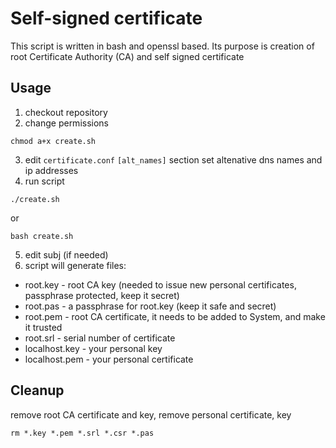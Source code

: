 # Self-signed certificate

This script is written in bash and openssl based. Its purpose is creation of root Certificate Authority (CA)
and self signed certificate


## Usage
1. checkout repository
2. change permissions
```shell
chmod a+x create.sh
```
3. edit `certificate.conf` `[alt_names]` section
set altenative dns names and ip addresses
4. run script
```shell
./create.sh
```
or
```shell
bash create.sh
```
5. edit subj (if needed) 
6. script will generate files:
* root.key - root CA key (needed to issue new personal certificates, passphrase protected, keep it secret)
* root.pas - a passphrase for root.key (keep it safe and secret)
* root.pem - root CA certificate, it needs to be added to System, and make it trusted
* root.srl - serial number of certificate
* localhost.key - your personal key
* localhost.pem - your personal certificate

## Cleanup

remove root CA certificate and key, remove personal certificate, key
```shell
rm *.key *.pem *.srl *.csr *.pas
```
